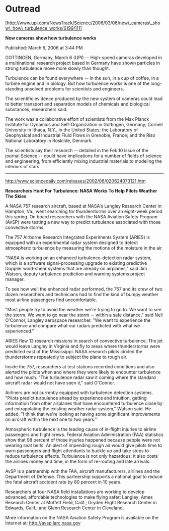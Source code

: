 # Outread

[http://www.upi.com/NewsTrack/Science/2006/03/06/new\_cameras\_show\_how\_turbulence_works/6199/][1] 

**New cameras show how turbulence works** 

Published: March 6, 2006 at 3:44 PM 

GOTTINGEN, Germany, March 6 (UPI) -- High-speed cameras developed in a multinational research project based in Germany have shown particles in strong turbulence move more slowly than thought. 

Turbulence can be found everywhere -- in the sun, in a cup of coffee, in a turbine engine and in biology. But how turbulence works is one of the long-standing unsolved problems for scientists and engineers. 

The scientific evidence produced by the new system of cameras could lead to better transport and separation models of chemicals and biological substances, researchers said. 

The work was a collaborative effort of scientists from the Max Planck Institute for Dynamics and Self-Organization in Gottingen, Germany; Cornell University in Ithaca, N.Y., in the United States; the Laboratory of Geophysical and Industrial Fluid Flows in Grenoble, France; and the Riso National Laboratory in Roskilde, Denmark. 

The scientists say their research -- detailed in the Feb.10 issue of the journal Science -- could have implications for a number of fields of science and engineering, from efficiently mixing industrial materials to modeling the interiors of stars. 



* * *

<http://www.sciencedaily.com/releases/2002/06/020624073121.htm> 

**Researchers Hunt For Turbulence: NASA Works To Help Pilots Weather The Skies** 

A NASA 757 research aircraft, based at NASA's Langley Research Center in Hampton, Va., went searching for thunderstorms over an eight-week period this spring. On board researchers with the NASA Aviation Safety Program (AvSP) were testing a new way to predict turbulence associated with those convective storms. 

The 757 Airborne Research Integrated Experiments System (ARIES) is equipped with an experimental radar system designed to detect atmospheric turbulence by measuring the motions of the moisture in the air. 

"NASA is working on an enhanced turbulence-detection radar system, which is a software signal-processing upgrade to existing predictive Doppler wind-shear systems that are already on airplanes," said Jim Watson, deputy turbulence prediction and warning systems project manager. 

To see how well the enhanced radar performed, the 757 and its crew of two dozen researchers and technicians had to find the kind of bumpy weather most airline passengers find uncomfortable. 

"Most people try to avoid the weather we're trying to go to. We want to see the storm. We want to go near the storm -- within a safe distance," said Neil O'Connor, Langley aerospace researcher. "We want to experience the turbulence and compare what our radars predicted with what we experienced." 

ARIES flew 13 research missions in search of convective turbulence. The jet would leave Langley in Virginia and fly to areas where thunderstorms were predicted east of the Mississippi. NASA research pilots circled the thunderstorms repeatedly to subject the plane to rough air. 

Inside the 757, researchers at test stations recorded conditions and also alerted the pilots when and where they were likely to encounter turbulence and how much. "The turbulence radar saw it coming where the standard aircraft radar would not have seen it," said O'Connor. 

Airliners are not currently equipped with turbulence detection systems. "Pilots predict turbulence ahead by experience and intuition, getting information from other airplanes that have encountered turbulence close by and extrapolating the existing weather radar system," Watson said. He added, "I think that we're looking at having some significant improvements on aircraft within the next one to two years." 

Atmospheric turbulence is the leading cause of in-flight injuries to airline passengers and flight crews. Federal Aviation Administration (FAA) statistics show that 98 percent of those injuries happened because people were not wearing seat belts. An alert of impending rough air would give pilots time to warn passengers and flight attendants to buckle up and take steps to reduce turbulence effects. Turbulence is not only hazardous; it also costs the airlines money and time, in the form of re-routing and late arrivals. 

AvSP is a partnership with the FAA, aircraft manufacturers, airlines and the Department of Defense. This partnership supports a national goal to reduce the fatal aircraft accident rate by 80 percent in 10 years. 

Researchers at four NASA field installations are working to develop advanced, affordable technologies to make flying safer: Langley; Ames Research Center at Moffett Field, Calif.; Dryden Flight Research Center in Edwards, Calif.; and Glenn Research Center in Cleveland. 

More information on the NASA Aviation Safety Program is available on the Internet at: <http://avsp.larc.nasa.gov>

 [1]: http://www.upi.com/NewsTrack/Science/2006/03/06/new_cameras_show_how_turbulence_works/6199/